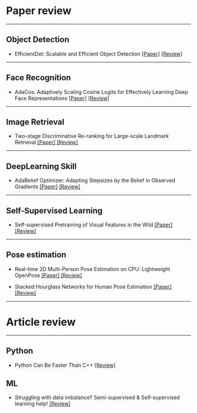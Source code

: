 # Paper review

---

## Object Detection
- EfficientDet: Scalable and Efficient Object Detection [[Paper]](https://arxiv.org/abs/1911.09070) [[Review]](https://github.com/dsskim/review/blob/master/Papers/ObjectDetection/EfficientDet.md)

---

## Face Recognition
- AdaCos: Adaptively Scaling Cosine Logits for Effectively Learning Deep Face Representations [[Paper]](https://arxiv.org/abs/1905.00292) [[Review]](https://github.com/dsskim/review/blob/master/Papers/FaceRecognition/AdaCos.md)

---

## Image Retrieval
- Two-stage Discriminative Re-ranking for Large-scale Landmark Retrieval [[Paper]](https://arxiv.org/abs/2003.11211) [[Review]](https://github.com/dsskim/review/blob/master/Papers/ImageRetrieval/Two-stage_Discriminative_Re-ranking_for_Large-scale_Landmark_Retrieval.md)

---

## DeepLearning Skill
- AdaBelief Optimizer: Adapting Stepsizes by the Belief in Observed Gradients [[Paper]](https://arxiv.org/abs/2010.07468) [[Review]](https://github.com/dsskim/review/blob/master/Papers/Skill/AdaBelief.md)

---

## Self-Supervised Learning
- Self-supervised Pretraining of Visual Features in the Wild [[Paper]](https://arxiv.org/abs/2103.01988) [[Review]](https://github.com/dsskim/review/blob/master/Papers/SelfSupervisedLearning/SEER.md)

---

## Pose estimation
- Real-time 2D Multi-Person Pose Estimation on CPU: Lightweight OpenPose [[Paper]](https://arxiv.org/abs/1811.12004) [[Review]](https://github.com/dsskim/review/blob/master/Papers/PoseEstimation/Lightweight_OpenPose.md)

- Stacked Hourglass Networks for Human Pose Estimation [[Paper]](https://arxiv.org/abs/1603.06937) [[Review]](https://github.com/dsskim/review/blob/master/Papers/PoseEstimation/Stacked_Hourglass_Networks_for_Human_Pose_Estimation.md)

---

# Article review

---

## Python
- Python Can Be Faster Than C++ [[Review]](https://github.com/dsskim/review/blob/master/Article/Python/numba.md)


## ML
- Struggling with data imbalance? Semi-supervised & Self-supervised learning help! [[Review]](https://github.com/dsskim/review/blob/master/Article/ML/data_imbalance.md)
